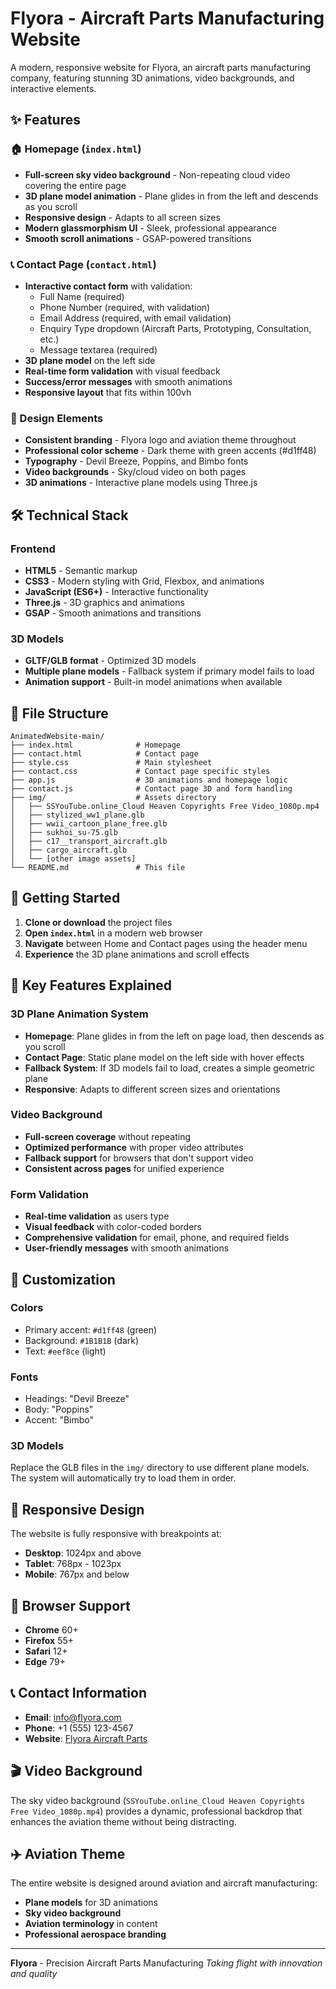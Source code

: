 # Flyora - Aircraft Parts Manufacturing Website

A modern, responsive website for Flyora, an aircraft parts manufacturing company, featuring stunning 3D animations, video backgrounds, and interactive elements.

## ✨ Features

### 🏠 Homepage (`index.html`)
- **Full-screen sky video background** - Non-repeating cloud video covering the entire page
- **3D plane model animation** - Plane glides in from the left and descends as you scroll
- **Responsive design** - Adapts to all screen sizes
- **Modern glassmorphism UI** - Sleek, professional appearance
- **Smooth scroll animations** - GSAP-powered transitions

### 📞 Contact Page (`contact.html`)
- **Interactive contact form** with validation:
  - Full Name (required)
  - Phone Number (required, with validation)
  - Email Address (required, with email validation)
  - Enquiry Type dropdown (Aircraft Parts, Prototyping, Consultation, etc.)
  - Message textarea (required)
- **3D plane model** on the left side
- **Real-time form validation** with visual feedback
- **Success/error messages** with smooth animations
- **Responsive layout** that fits within 100vh

### 🎨 Design Elements
- **Consistent branding** - Flyora logo and aviation theme throughout
- **Professional color scheme** - Dark theme with green accents (#d1ff48)
- **Typography** - Devil Breeze, Poppins, and Bimbo fonts
- **Video backgrounds** - Sky/cloud video on both pages
- **3D animations** - Interactive plane models using Three.js

## 🛠️ Technical Stack

### Frontend
- **HTML5** - Semantic markup
- **CSS3** - Modern styling with Grid, Flexbox, and animations
- **JavaScript (ES6+)** - Interactive functionality
- **Three.js** - 3D graphics and animations
- **GSAP** - Smooth animations and transitions

### 3D Models
- **GLTF/GLB format** - Optimized 3D models
- **Multiple plane models** - Fallback system if primary model fails to load
- **Animation support** - Built-in model animations when available

## 📁 File Structure

```
AnimatedWebsite-main/
├── index.html              # Homepage
├── contact.html            # Contact page
├── style.css               # Main stylesheet
├── contact.css             # Contact page specific styles
├── app.js                  # 3D animations and homepage logic
├── contact.js              # Contact page 3D and form handling
├── img/                    # Assets directory
│   ├── SSYouTube.online_Cloud Heaven Copyrights Free Video_1080p.mp4
│   ├── stylized_ww1_plane.glb
│   ├── wwii_cartoon_plane_free.glb
│   ├── sukhoi_su-75.glb
│   ├── c17__transport_aircraft.glb
│   ├── cargo_aircraft.glb
│   └── [other image assets]
└── README.md               # This file
```

## 🚀 Getting Started

1. **Clone or download** the project files
2. **Open `index.html`** in a modern web browser
3. **Navigate** between Home and Contact pages using the header menu
4. **Experience** the 3D plane animations and scroll effects

## 🎯 Key Features Explained

### 3D Plane Animation System
- **Homepage**: Plane glides in from the left on page load, then descends as you scroll
- **Contact Page**: Static plane model on the left side with hover effects
- **Fallback System**: If 3D models fail to load, creates a simple geometric plane
- **Responsive**: Adapts to different screen sizes and orientations

### Video Background
- **Full-screen coverage** without repeating
- **Optimized performance** with proper video attributes
- **Fallback support** for browsers that don't support video
- **Consistent across pages** for unified experience

### Form Validation
- **Real-time validation** as users type
- **Visual feedback** with color-coded borders
- **Comprehensive validation** for email, phone, and required fields
- **User-friendly messages** with smooth animations

## 🎨 Customization

### Colors
- Primary accent: `#d1ff48` (green)
- Background: `#1B1B1B` (dark)
- Text: `#eef8ce` (light)

### Fonts
- Headings: "Devil Breeze"
- Body: "Poppins"
- Accent: "Bimbo"

### 3D Models
Replace the GLB files in the `img/` directory to use different plane models. The system will automatically try to load them in order.

## 📱 Responsive Design

The website is fully responsive with breakpoints at:
- **Desktop**: 1024px and above
- **Tablet**: 768px - 1023px
- **Mobile**: 767px and below

## 🔧 Browser Support

- **Chrome** 60+
- **Firefox** 55+
- **Safari** 12+
- **Edge** 79+

## 📞 Contact Information

- **Email**: info@flyora.com
- **Phone**: +1 (555) 123-4567
- **Website**: [Flyora Aircraft Parts](index.html)

## 🎬 Video Background

The sky video background (`SSYouTube.online_Cloud Heaven Copyrights Free Video_1080p.mp4`) provides a dynamic, professional backdrop that enhances the aviation theme without being distracting.

## ✈️ Aviation Theme

The entire website is designed around aviation and aircraft manufacturing:
- **Plane models** for 3D animations
- **Sky video background**
- **Aviation terminology** in content
- **Professional aerospace branding**

---

**Flyora** - Precision Aircraft Parts Manufacturing
*Taking flight with innovation and quality*
